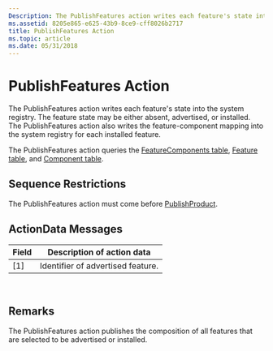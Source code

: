 ```yaml
---
Description: The PublishFeatures action writes each feature's state into the system registry.
ms.assetid: 8205e865-e625-43b9-8ce9-cff8026b2717
title: PublishFeatures Action
ms.topic: article
ms.date: 05/31/2018
---
```


# PublishFeatures Action

The PublishFeatures action writes each feature's state into the system registry. The feature state may be either absent, advertised, or installed. The PublishFeatures action also writes the feature-component mapping into the system registry for each installed feature.

The PublishFeatures action queries the [FeatureComponents table](featurecomponents-table.md), [Feature table](feature-table.md), and [Component table](component-table.md).

## Sequence Restrictions

The PublishFeatures action must come before [PublishProduct](publishproduct-action.md).

## ActionData Messages



| Field | Description of action data        |
|-------|-----------------------------------|
| \[1\] | Identifier of advertised feature. |



 

## Remarks

The PublishFeatures action publishes the composition of all features that are selected to be advertised or installed.

 

 



